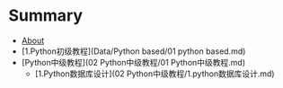 # Summary

* [About](README.md)
* [1.Python初级教程](Data/Python based/01 python based.md)
* [Python中级教程](02 Python中级教程/01 Python中级教程.md)
  * [1.Python数据库设计](02 Python中级教程/1.python数据库设计.md)

